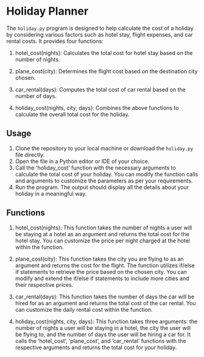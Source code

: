 # Holiday Planner 
The `holiday.py` program is designed to help calculate the cost of a holiday by considering various factors such as hotel stay, flight expenses, and car rental costs. It provides four functions:

1. hotel_cost(nights): Calculates the total cost for hotel stay based on the number of nights.

2. plane_cost(city): Determines the flight cost based on the destination city chosen.

3. car_rental(days): Computes the total cost of car rental based on the number of days.

4. holiday_cost(nights, city, days): Combines the above functions to calculate the overall total cost for the holiday.

## Usage
1. Clone the repository to your local machine or download the `holiday.py` file directly.
2. Open the file in a Python editor or IDE of your choice.
3. Call the 'holiday_cost’ function with the necessary arguments to calculate the total cost of your holiday. You can modify the function calls and arguments to customize the parameters as per your requirements.
4. Run the program. The output should display all the details about your holiday in a meaningful way.

## Functions
1. hotel_cost(nights): This function takes the number of nights a user will be staying at a hotel as an argument and returns the total cost for the hotel stay. You can customize the price per night charged at the hotel within the function.

2. plane_cost(city): This function takes the city you are flying to as an argument and returns the cost for the flight. The function utilizes if/else if statements to retrieve the price based on the chosen city. You can modify and extend the if/else if statements to include more cities and their respective prices.

3. car_rental(days): This function takes the number of days the car will be hired for as an argument and returns the total cost of the car rental. You can customize the daily rental cost within the function.

4. holiday_cost(nights, city, days): This function takes three arguments: the number of nights a user will be staying in a hotel, the city the user will be flying to, and the number of days the user will be hiring a car for. It calls the ‘hotel_cost’, ‘plane_cost’, and ‘car_rental’ functions with the respective arguments and returns the total cost for your holiday.
